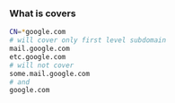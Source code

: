 ### What is covers

```bash
CN=*google.com 
# will cover only first level subdomain
mail.google.com
etc.google.com
# will not cover
some.mail.google.com
# and
google.com
```

